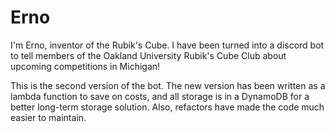 # Erno

I'm Erno, inventor of the Rubik's Cube. I have been turned into a discord bot to tell members of the Oakland University Rubik's Cube Club about upcoming competitions in Michigan!

This is the second version of the bot. The new version has been written as a lambda function to save on costs, and all storage is in a DynamoDB for a better long-term storage solution. Also, refactors have made the code much easier to maintain.
